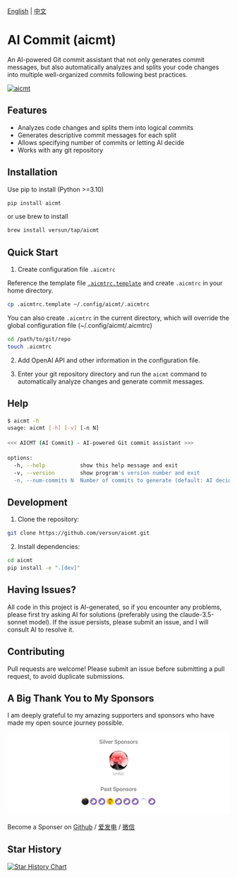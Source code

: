 [English](./README.md) | [中文](./README_CN.md)
# AI Commit (aicmt)

An AI-powered Git commit assistant that not only generates commit messages, but also automatically analyzes and splits your code changes into multiple well-organized commits following best practices.

[![aicmt](https://asciinema.org/a/695352.svg)](https://asciinema.org/a/695352/?autoplay=1)

## Features
- Analyzes code changes and splits them into logical commits
- Generates descriptive commit messages for each split
- Allows specifying number of commits or letting AI decide
- Works with any git repository

## Installation

Use pip to install (Python >=3.10)

```bash
pip install aicmt
```
or use brew to install
```bash
brew install versun/tap/aicmt
```

## Quick Start 


1. Create configuration file `.aicmtrc`

Reference the template file [`.aicmtrc.template`](./.aicmtrc.template) and create `.aicmtrc` in your home directory.
```bash
cp .aicmtrc.template ~/.config/aicmt/.aicmtrc
```
You can also create `.aicmtrc` in the current directory, which will override the global configuration file (~/.config/aicmt/.aicmtrc)
```bash
cd /path/to/git/repo
touch .aicmtrc
```

2. Add OpenAI API and other information in the configuration file.

3. Enter your git repository directory and run the `aicmt` command to automatically analyze changes and generate commit messages.

## Help
```bash
$ aicmt -h
usage: aicmt [-h] [-v] [-n N]

<<< AICMT (AI Commit) - AI-powered Git commit assistant >>>

options:
  -h, --help           show this help message and exit
  -v, --version        show program's version number and exit
  -n, --num-commits N  Number of commits to generate (default: AI decides)
```

## Development

1. Clone the repository:
```bash
git clone https://github.com/versun/aicmt.git
```

2. Install dependencies:
```bash
cd aicmt
pip install -e ".[dev]"
```

## Having Issues?
All code in this project is AI-generated, so if you encounter any problems, please first try asking AI for solutions (preferably using the claude-3.5-sonnet model). 
If the issue persists, please submit an issue, and I will consult AI to resolve it.

## Contributing

Pull requests are welcome!
Please submit an issue before submitting a pull request, to avoid duplicate submissions.

## A Big Thank You to My Sponsors
I am deeply grateful to my amazing supporters and sponsors who have made my open source journey possible.   
<p align="center">
  <a href="https://github.com/versun/sponsors/">
    <img src='https://raw.githubusercontent.com/versun/sponsors/main/sponsors.svg'/>
  </a>
</p>

Become a Sponser on [Github](https://github.com/sponsors/versun) / [爱发电](https://afdian.com/@versun) / [微信](https://github.com/versun/sponsors/blob/b11431cb1302a4605f8e92447aaa061cbe704b68/wechat.jpg)

## Star History

[![Star History Chart](https://api.star-history.com/svg?repos=versun/aicmt&type=Date)](https://star-history.com/#versun/aicmt&Date)